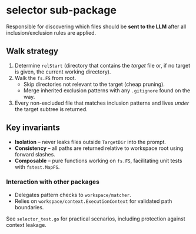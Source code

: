 # selector sub-package

Responsible for discovering which files should be **sent to the LLM**
after all inclusion/exclusion rules are applied.

## Walk strategy

1. Determine `relStart` (directory that contains the *target* file or,
   if no target is given, the current working directory).
2. Walk the `fs.FS` from root.
   * Skip directories not relevant to the target (cheap pruning).
   * Merge inherited exclusion patterns with any `.gitignore` found on
     the way.
3. Every non-excluded file that matches inclusion patterns and lives
   *under* the target subtree is returned.

## Key invariants

* **Isolation** – never leaks files outside `TargetDir` into the prompt.
* **Consistency** – all paths are returned relative to workspace root
  using forward slashes.
* **Composable** – pure functions working on `fs.FS`, facilitating unit
  tests with `fstest.MapFS`.

### Interaction with other packages

* Delegates pattern checks to `workspace/matcher`.
* Relies on `workspace/context.ExecutionContext` for validated path
  boundaries.

See `selector_test.go` for practical scenarios, including protection
against context leakage.
